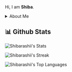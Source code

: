 Hi, I am **Shiba**.


<details>
  <summary> About Me</summary>

- **I use Arch, btw**
  

</details>

## 📊 Github Stats

![Shibarashii's Stats](https://github-readme-stats.vercel.app/api?username=Shibarashii&theme=tokyonight&show_icons=true&hide_border=true&count_private=true)

![Shibarashii's Streak](https://github-readme-streak-stats.herokuapp.com/?user=Shibarashii&theme=tokyonight&hide_border=true)

![Shibarashii's Top Languages](https://github-readme-stats.vercel.app/api/top-langs/?username=Shibarashii&theme=tokyonight&show_icons=true&hide_border=true&layout=compact)

